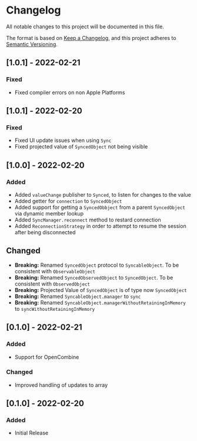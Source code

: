 # Changelog
All notable changes to this project will be documented in this file.

The format is based on [Keep a Changelog](https://keepachangelog.com/en/1.0.0/),
and this project adheres to [Semantic Versioning](https://semver.org/spec/v2.0.0.html).

## [1.0.1] - 2022-02-21
### Fixed
- Fixed compiler errors on non Apple Platforms

## [1.0.1] - 2022-02-20
### Fixed
- Fixed UI update issues when using `Sync`
- Fixed projected value of `SyncedObject` not being visible


## [1.0.0] - 2022-02-20
### Added
- Added `valueChange` publisher to `Synced`, to listen for changes to the value
- Added getter for `connection` to `SyncedObject`
- Added support for getting a `SyncedObbject` from a parent `SyncedObject` via dynamic member lookup 
- Added `SyncManager.reconnect` method to restard connection
- Added `ReconnectionStrategy` in order to attempt to resume the session after being disconnected

## Changed
- **Breaking:** Renamed `SyncedObject` protocol to `SyncableObject`. To be consistent with `ObservableObject`
- **Breaking:** Renamed `SyncedObservedObject` to `SyncedObject`. To be consistent with `ObservedObject`
- **Breaking:** Projected Value of `SyncedObject` is of type now `SyncedObject`
- **Breaking:** Renamed `SyncableObject.manager` to `sync`
- **Breaking:** Renamed `SyncableObject.managerWithoutRetainingInMemory` to `syncWithoutRetainingInMemory`

## [0.1.0] - 2022-02-21
### Added
- Support for OpenCombine

### Changed
- Improved handling of updates to array


## [0.1.0] - 2022-02-20
### Added
- Initial Release
